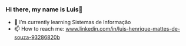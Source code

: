 ### Hi there, my name is Luis👋

- 🌱 I’m currently learning Sistemas de Informação
- 📫 How to reach me: www.linkedin.com/in/luis-henrique-mattes-de-souza-93286820b




<!--
**luishmattes/luishmattes** is a ✨ _special_ ✨ repository because its `README.md` (this file) appears on your GitHub profile.

Here are some ideas to get you started:

- 🔭 I’m currently working on ...
- 🌱 I’m currently learning ...
- 👯 I’m looking to collaborate on ...
- 🤔 I’m looking for help with ...
- 💬 Ask me about ...
- 📫 How to reach me: ...
- 😄 Pronouns: ...
- ⚡ Fun fact: ...
-->

